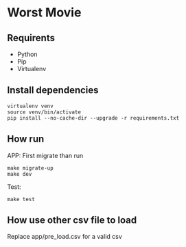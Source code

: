 # Worst Movie

## Requirents
* Python
* Pip
* Virtualenv

## Install dependencies
```
virtualenv venv
source venv/bin/activate
pip install --no-cache-dir --upgrade -r requirements.txt
```

## How run
APP: First migrate than run
```
make migrate-up
make dev
```

Test:
```
make test
```

## How use other csv file to load
Replace app/pre_load.csv for a valid csv